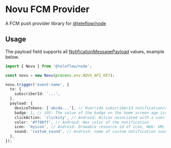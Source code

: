 # Novu FCM Provider

A FCM push provider library for [@teleflow/node](https://github.com/khulnasoft/teleflow)

## Usage

The payload field supports all [NotificationMessagePayload](https://firebase.google.com/docs/reference/admin/node/firebase-admin.messaging.notificationmessagepayload.md#notificationmessagepayload_interface) values, example below.

```ts
import { Novu } from '@teleflow/node';

const novu = new Novu(process.env.NOVU_API_KEY);

novu.trigger('event-name', {
  to: {
    subscriberId: '...',
  },
  payload: {
    deviceTokens: ['abcda...'], // Override subscriberId notification/device identifiers
    badge: 1, // iOS: The value of the badge on the home screen app icon, if 0 then the badge is removed.
    clickAction: 'clickity', // Android: Action associated with a user click on the notification.
    color: '#ff00ff', // Android: Hex color of the notification
    icon: 'myicon', // Android: Drawable resource id of icon, Web: URL to icon
    sound: 'custom_sound', // Android: name of custom notification sound
  },
});
```
